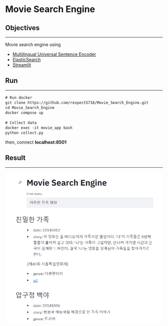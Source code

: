 

# Movie Search Engine

## Objectives

---

Movie search engine using 

* [Multilingual Universal Sentence Encoder](https://arxiv.org/abs/1907.04307) 
* [ElasticSearch](https://www.elastic.co/kr/elasticsearch/)
* [Streamlit](https://github.com/streamlit/streamlit)





## Run

---

```shell
# Run docker
git clone https://github.com/respect5716/Movie_Search_Engine.git
cd Movie_Search_Engine
docker compose up

# Collect data
docker exec -it movie_app bash
python collect.py
```

then, connect **localhost:8501**



## Result

---

![](result.png)

